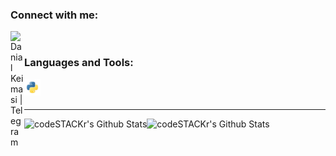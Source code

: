 ### Connect with me:

[<img align="left" alt="Danial Keimasi | Telegram" width="22px" src="https://cdn.jsdelivr.net/npm/simple-icons@v3/icons/telegram.svg" />][telegram]

<br />

### Languages and Tools:

<img align="left" alt="Python" width="26px" src="https://raw.githubusercontent.com/github/explore/80688e429a7d4ef2fca1e82350fe8e3517d3494d/topics/python/python.png" />

<br />
<br />

---

<img align="left" alt="codeSTACKr's Github Stats" src="https://github-readme-stats.vercel.app/api?username=danialkeimasi&show_icons=true&count_private=true&hide=stars,prs,issues,contribs&custom_title=Github Stats" />
<img align="left" alt="codeSTACKr's Github Stats" src="https://github-readme-stats.vercel.app/api/top-langs/?username=danialkeimasi&layout=compact" /> 
<br><br>

[telegram]: https://t.me/daniaall

<!--
**danialkeimasi/danialkeimasi** is a ✨ _special_ ✨ repository because its `README.md` (this file) appears on your GitHub profile.

Here are some ideas to get you started:

- 🔭 I’m currently working on ...
- 🌱 I’m currently learning ...
- 👯 I’m looking to collaborate on ...
- 🤔 I’m looking for help with ...
- 💬 Ask me about ...
- 📫 How to reach me: ...
- 😄 Pronouns: ...
- ⚡ Fun fact: ...
-->
